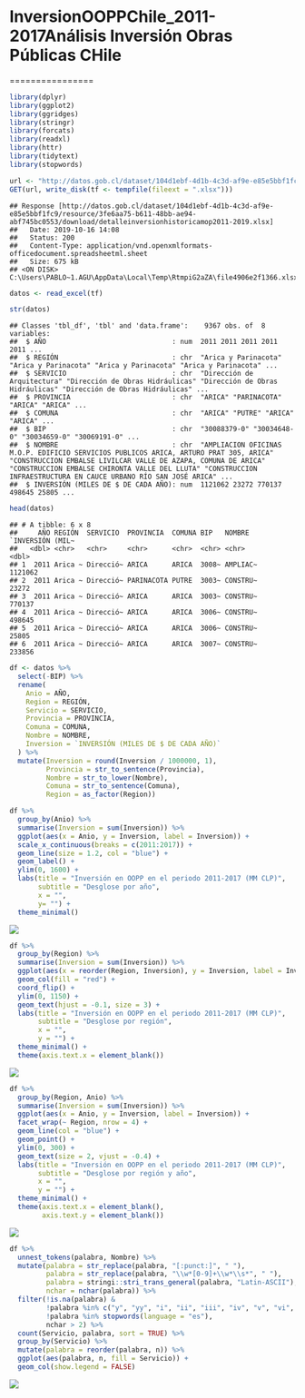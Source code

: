 # InversionOOPPChile_2011-2017Análisis Inversión Obras Públicas CHile
================

``` r
library(dplyr)
library(ggplot2)
library(ggridges)
library(stringr)
library(forcats)
library(readxl)
library(httr)
library(tidytext)
library(stopwords)
```

``` r
url <- "http://datos.gob.cl/dataset/104d1ebf-4d1b-4c3d-af9e-e85e5bbf1fc9/resource/3fe6aa75-b611-48bb-ae94-abf745bc0553/download/detalleinversionhistoricamop2011-2019.xlsx"
GET(url, write_disk(tf <- tempfile(fileext = ".xlsx")))
```

    ## Response [http://datos.gob.cl/dataset/104d1ebf-4d1b-4c3d-af9e-e85e5bbf1fc9/resource/3fe6aa75-b611-48bb-ae94-abf745bc0553/download/detalleinversionhistoricamop2011-2019.xlsx]
    ##   Date: 2019-10-16 14:08
    ##   Status: 200
    ##   Content-Type: application/vnd.openxmlformats-officedocument.spreadsheetml.sheet
    ##   Size: 675 kB
    ## <ON DISK>  C:\Users\PABLO~1.AGU\AppData\Local\Temp\RtmpiG2aZA\file4906e2f1366.xlsx

``` r
datos <- read_excel(tf)

str(datos)
```

    ## Classes 'tbl_df', 'tbl' and 'data.frame':    9367 obs. of  8 variables:
    ##  $ AÑO                               : num  2011 2011 2011 2011 2011 ...
    ##  $ REGIÓN                            : chr  "Arica y Parinacota" "Arica y Parinacota" "Arica y Parinacota" "Arica y Parinacota" ...
    ##  $ SERVICIO                          : chr  "Dirección de Arquitectura" "Dirección de Obras Hidráulicas" "Dirección de Obras Hidráulicas" "Dirección de Obras Hidráulicas" ...
    ##  $ PROVINCIA                         : chr  "ARICA" "PARINACOTA" "ARICA" "ARICA" ...
    ##  $ COMUNA                            : chr  "ARICA" "PUTRE" "ARICA" "ARICA" ...
    ##  $ BIP                               : chr  "30088379-0" "30034648-0" "30034659-0" "30069191-0" ...
    ##  $ NOMBRE                            : chr  "AMPLIACION OFICINAS M.O.P. EDIFICIO SERVICIOS PUBLICOS ARICA, ARTURO PRAT 305, ARICA" "CONSTRUCCION EMBALSE LIVILCAR VALLE DE AZAPA, COMUNA DE ARICA" "CONSTRUCCION EMBALSE CHIRONTA VALLE DEL LLUTA" "CONSTRUCCION INFRAESTRUCTURA EN CAUCE URBANO RÍO SAN JOSÉ ARICA" ...
    ##  $ INVERSIÓN (MILES DE $ DE CADA AÑO): num  1121062 23272 770137 498645 25805 ...

``` r
head(datos)
```

    ## # A tibble: 6 x 8
    ##     AÑO REGIÓN  SERVICIO  PROVINCIA  COMUNA BIP   NOMBRE   `INVERSIÓN (MIL~
    ##   <dbl> <chr>   <chr>     <chr>      <chr>  <chr> <chr>               <dbl>
    ## 1  2011 Arica ~ Direcció~ ARICA      ARICA  3008~ AMPLIAC~          1121062
    ## 2  2011 Arica ~ Direcció~ PARINACOTA PUTRE  3003~ CONSTRU~            23272
    ## 3  2011 Arica ~ Direcció~ ARICA      ARICA  3003~ CONSTRU~           770137
    ## 4  2011 Arica ~ Direcció~ ARICA      ARICA  3006~ CONSTRU~           498645
    ## 5  2011 Arica ~ Direcció~ ARICA      ARICA  3006~ CONSTRU~            25805
    ## 6  2011 Arica ~ Direcció~ ARICA      ARICA  3007~ CONSTRU~           233856

``` r
df <- datos %>%
  select(-BIP) %>%
  rename(
    Anio = AÑO,
    Region = REGIÓN,
    Servicio = SERVICIO,
    Provincia = PROVINCIA,
    Comuna = COMUNA,
    Nombre = NOMBRE,
    Inversion = `INVERSIÓN (MILES DE $ DE CADA AÑO)`
  ) %>% 
  mutate(Inversion = round(Inversion / 1000000, 1),
         Provincia = str_to_sentence(Provincia),
         Nombre = str_to_lower(Nombre),
         Comuna = str_to_sentence(Comuna),
         Region = as_factor(Region))
```

``` r
df %>% 
  group_by(Anio) %>% 
  summarise(Inversion = sum(Inversion)) %>% 
  ggplot(aes(x = Anio, y = Inversion, label = Inversion)) +
  scale_x_continuous(breaks = c(2011:2017)) +
  geom_line(size = 1.2, col = "blue") +
  geom_label() +
  ylim(0, 1600) +
  labs(title = "Inversión en OOPP en el periodo 2011-2017 (MM CLP)", 
       subtitle = "Desglose por año",
       x = "",
       y= "") +
  theme_minimal()
```

![](OOPPChile_files/figure-markdown_github/Inversión%20por%20año-1.png)

``` r
df %>% 
  group_by(Region) %>% 
  summarise(Inversion = sum(Inversion)) %>% 
  ggplot(aes(x = reorder(Region, Inversion), y = Inversion, label = Inversion)) +
  geom_col(fill = "red") +
  coord_flip() +
  ylim(0, 1150) + 
  geom_text(hjust = -0.1, size = 3) +
  labs(title = "Inversión en OOPP en el periodo 2011-2017 (MM CLP)", 
       subtitle = "Desglose por región",
       x = "",
       y = "") +
  theme_minimal() +
  theme(axis.text.x = element_blank())
```

![](OOPPChile_files/figure-markdown_github/Inversión%20por%20Región-1.png)

``` r
df %>% 
  group_by(Region, Anio) %>% 
  summarise(Inversion = sum(Inversion)) %>% 
  ggplot(aes(x = Anio, y = Inversion, label = Inversion)) + 
  facet_wrap(~ Region, nrow = 4) +
  geom_line(col = "blue") +
  geom_point() +
  ylim(0, 300) + 
  geom_text(size = 2, vjust = -0.4) +
  labs(title = "Inversión en OOPP en el periodo 2011-2017 (MM CLP)", 
       subtitle = "Desglose por región y año",
       x = "",
       y = "") +
  theme_minimal() +
  theme(axis.text.x = element_blank(),
        axis.text.y = element_blank())
```

![](OOPPChile_files/figure-markdown_github/Inversión%20por%20Año%20y%20Región-1.png)

``` r
df %>% 
  unnest_tokens(palabra, Nombre) %>% 
  mutate(palabra = str_replace(palabra, "[:punct:]", " "),
         palabra = str_replace(palabra, "\\w*[0-9]+\\w*\\s*", " "),
         palabra = stringi::stri_trans_general(palabra, "Latin-ASCII"),
         nchar = nchar(palabra)) %>%
  filter(!is.na(palabra) & 
         !palabra %in% c("y", "yy", "i", "ii", "iii", "iv", "v", "vi", "vii", "viii", "ix", "x", "xi", "xii", "xiv", "", " ", "apr", "ano", "anos", "san"),
         !palabra %in% stopwords(language = "es"),
         nchar > 2) %>% 
  count(Servicio, palabra, sort = TRUE) %>% 
  group_by(Servicio) %>% 
  mutate(palabra = reorder(palabra, n)) %>% 
  ggplot(aes(palabra, n, fill = Servicio)) +
  geom_col(show.legend = FALSE)
```

![](OOPPChile_files/figure-markdown_github/unnamed-chunk-1-1.png)
